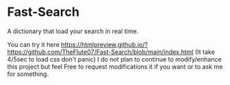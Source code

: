 # Fast-Search
A dictionary that load your search in real time.

You can try it here https://htmlpreview.github.io/?https://github.com/TheFlute07/Fast-Search/blob/main/index.html (It take 4/5sec to load css don't panic)
I do not plan to continue to modify/enhance this project but feel Free to request modifications it if you want or to ask me for something.
